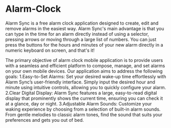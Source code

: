 # Alarm-Clock
Alarm Sync is a free alarm clock application designed to create, edit and remove alarms 
in the easiest way. Alarm Sync's main advantage is that you can type in the time for an 
alarm directly instead of using a selector, pressing arrows or moving through a large 
list of numbers. You can just press the buttons for the hours and minutes of your new 
alarm directly in a numeric keyboard on screen, and that's it!

The primary objective of alarm clock mobile application is to provide users with a 
seamless and efficient platform to compose, manage, and set alarms on your own 
mobile devices. Our application aims to address the following goals: 
1.Easy-to-Set Alarms: Set your desired wake-up time effortlessly with Alarm Sync’s 
user-friendly interface. Simply input the desired hour and minute using intuitive 
controls, allowing you to quickly configure your alarm. 
2.Clear Digital Display: Alarm Sync features a large, easy-to-read digital display that 
prominently shows the current time, ensuring you can check it at a glance, day or night. 
3.Adjustable Alarm Sounds: Customize your waking experience by choosing from a 
selection of built-in alarm sounds. From gentle melodies to classic alarm tones, find the 
sound that suits your preferences and gets you out of bed. 
